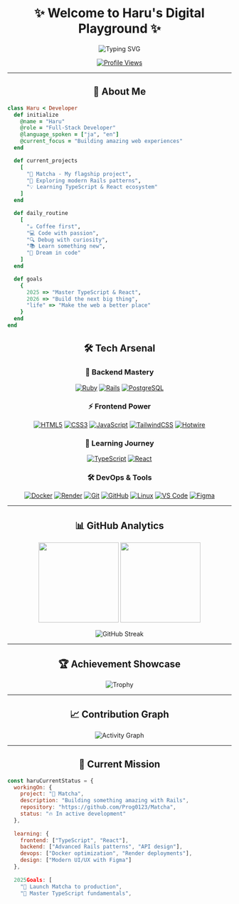 <div align="center">

# ✨ Welcome to Haru's Digital Playground ✨

<img src="https://readme-typing-svg.herokuapp.com?font=Fira+Code&size=32&duration=2800&pause=2000&color=A9FEF7&center=true&vCenter=true&width=940&lines=🚀+Full-Stack+Developer+%7C+Ruby+on+Rails+Expert;💎+Building+Beautiful+Web+Experiences;🔥+Hotwire+%26+Modern+Rails+Enthusiast;⚡+Currently+Learning+TypeScript+%2B+React" alt="Typing SVG" />

<br>

[![Profile Views](https://komarev.com/ghpvc/?username=Prog0123&color=blueviolet&style=for-the-badge&label=Profile+Views)](https://github.com/Prog0123)

</div>

---

<div align="center">

## 🎯 About Me

</div>

```ruby
class Haru < Developer
  def initialize
    @name = "Haru"
    @role = "Full-Stack Developer"
    @language_spoken = ["ja", "en"]
    @current_focus = "Building amazing web experiences"
  end

  def current_projects
    [
      "🎯 Matcha - My flagship project",
      "🚀 Exploring modern Rails patterns",
      "💡 Learning TypeScript & React ecosystem"
    ]
  end

  def daily_routine
    [
      "☕ Coffee first",
      "💻 Code with passion", 
      "🔍 Debug with curiosity",
      "📚 Learn something new",
      "🌙 Dream in code"
    ]
  end

  def goals
    {
      2025 => "Master TypeScript & React",
      2026 => "Build the next big thing",
      "life" => "Make the web a better place"
    }
  end
end
```

<div align="center">

## 🛠️ Tech Arsenal

</div>

<div align="center">

### 💎 Backend Mastery
[![Ruby](https://img.shields.io/badge/Ruby-CC342D?style=for-the-badge&logo=ruby&logoColor=white)](https://www.ruby-lang.org/)
[![Rails](https://img.shields.io/badge/Ruby_on_Rails-CC0000?style=for-the-badge&logo=ruby-on-rails&logoColor=white)](https://rubyonrails.org/)
[![PostgreSQL](https://img.shields.io/badge/PostgreSQL-336791?style=for-the-badge&logo=postgresql&logoColor=white)](https://www.postgresql.org/)

### ⚡ Frontend Power
[![HTML5](https://img.shields.io/badge/HTML5-E34F26?style=for-the-badge&logo=html5&logoColor=white)](https://developer.mozilla.org/en-US/docs/Web/HTML)
[![CSS3](https://img.shields.io/badge/CSS3-1572B6?style=for-the-badge&logo=css3&logoColor=white)](https://developer.mozilla.org/en-US/docs/Web/CSS)
[![JavaScript](https://img.shields.io/badge/JavaScript-F7DF1E?style=for-the-badge&logo=javascript&logoColor=black)](https://developer.mozilla.org/en-US/docs/Web/JavaScript)
[![TailwindCSS](https://img.shields.io/badge/Tailwind_CSS-38B2AC?style=for-the-badge&logo=tailwind-css&logoColor=white)](https://tailwindcss.com/)
[![Hotwire](https://img.shields.io/badge/Hotwire-CC0000?style=for-the-badge&logo=ruby-on-rails&logoColor=white)](https://hotwired.dev/)

### 🚀 Learning Journey
[![TypeScript](https://img.shields.io/badge/TypeScript-3178C6?style=for-the-badge&logo=typescript&logoColor=white&opacity=0.7)]()
[![React](https://img.shields.io/badge/React-61DAFB?style=for-the-badge&logo=react&logoColor=black&opacity=0.7)]()

### 🛠️ DevOps & Tools
[![Docker](https://img.shields.io/badge/Docker-2496ED?style=for-the-badge&logo=docker&logoColor=white)](https://www.docker.com/)
[![Render](https://img.shields.io/badge/Render-46E3B7?style=for-the-badge&logo=render&logoColor=white)](https://render.com/)
[![Git](https://img.shields.io/badge/Git-F05032?style=for-the-badge&logo=git&logoColor=white)](https://git-scm.com/)
[![GitHub](https://img.shields.io/badge/GitHub-181717?style=for-the-badge&logo=github&logoColor=white)](https://github.com/)
[![Linux](https://img.shields.io/badge/Linux-FCC624?style=for-the-badge&logo=linux&logoColor=black)](https://www.linux.org/)
[![VS Code](https://img.shields.io/badge/VS_Code-007ACC?style=for-the-badge&logo=visual-studio-code&logoColor=white)](https://code.visualstudio.com/)
[![Figma](https://img.shields.io/badge/Figma-F24E1E?style=for-the-badge&logo=figma&logoColor=white)](https://www.figma.com/)

</div>

---

<div align="center">

## 📊 GitHub Analytics

</div>

<div align="center">

<img height="180em" src="https://github-readme-stats-eight-theta.vercel.app/api?username=Prog0123&show_icons=true&theme=algolia&include_all_commits=true&count_private=true"/>
<img height="180em" src="https://github-readme-stats-eight-theta.vercel.app/api/top-langs/?username=Prog0123&layout=compact&langs_count=8&theme=algolia"/>

</div>

<div align="center">

![GitHub Streak](https://streak-stats.demolab.com/?user=Prog0123&theme=algolia&border_radius=5)

</div>

---

<div align="center">

## 🏆 Achievement Showcase

</div>

<div align="center">

![Trophy](https://github-profile-trophy.vercel.app/?username=Prog0123&theme=algolia&no-frame=true&no-bg=true&margin-w=4&column=7)

</div>

---

<div align="center">

## 📈 Contribution Graph

</div>

<div align="center">

![Activity Graph](https://github-readme-activity-graph.vercel.app/graph?username=Prog0123&custom_title=Haru's%20Contribution%20Graph&bg_color=050F2C&color=00D8FF&line=00D8FF&point=FFFFFF&area=true&hide_border=true)

</div>

---

<div align="center">

## 🎯 Current Mission

</div>

```javascript
const haruCurrentStatus = {
  workingOn: {
    project: "🎯 Matcha",
    description: "Building something amazing with Rails",
    repository: "https://github.com/Prog0123/Matcha",
    status: "🔥 In active development"
  },
  
  learning: {
    frontend: ["TypeScript", "React"],
    backend: ["Advanced Rails patterns", "API design"],
    devops: ["Docker optimization", "Render deployments"],
    design: ["Modern UI/UX with Figma"]
  },
  
  2025Goals: [
    "🚀 Launch Matcha to production",
    "💪 Master TypeScript fundamentals",
